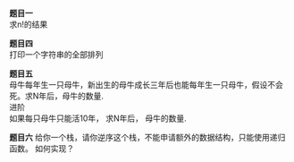 **题目一**
\
求n!的结果

**题目四**
\
打印一个字符串的全部排列

**题目五**
\
母牛每年生一只母牛，新出生的母牛成长三年后也能每年生一只母牛，假设不会死。求N年后，母牛的数量.
\
进阶
\
如果每只母牛只能活10年， 求N年后， 母牛的数量.

**题目六**
给你一个栈，请你逆序这个栈，不能申请额外的数据结构，只能使用递归函数。 如何实现？

